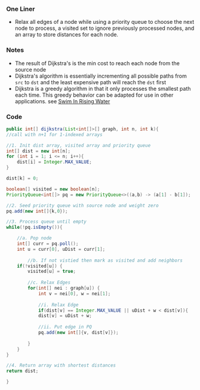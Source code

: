 ### One Liner
- Relax all edges of a node while using a priority queue to choose the next node to process, a visited set to ignore previously processed nodes, and an array to store distances for each node. 
### Notes
- The result of Dijkstra's is the min cost to reach each node from the source node
- Dijkstra's algorithm is essentially incrementing all possible paths from `src` to `dst` and the least expensive path will reach the `dst` first 
- Dijkstra is a greedy algorithm in that it only processes the smallest path each time. This greedy behavior can be adapted for use in other applications. see [Swim In Rising Water](https://www.youtube.com/watch?v=amvrKlMLuGY&ab_channel=NeetCode)

### Code
```java
public int[] dijkstra(List<int[]>[] graph, int n, int k){
//call with n+1 for 1-indexed arrays

//1. Init dist array, visited array and priority queue
int[] dist = new int[n];
for (int i = 1; i <= n; i++){
	dist[i] = Integer.MAX_VALUE;
}

dist[k] = 0;

boolean[] visited = new boolean[n];
PriorityQueue<int[]> pq = new PriorityQueue<>((a,b) -> (a[1] - b[1]);

//2. Seed priority queue with source node and weight zero
pq.add(new int[]{k,0});

//3. Process queue until empty
while(!pq.isEmpty()){

	//a. Pop node
	int[] curr = pq.poll();
	int u = curr[0], uDist = curr[1];
	
		//b. If not vistied then mark as visited and add neighbors
	if(!visited[u]) {
		visited[u] = true;
		
		//c. Relax Edges
		for(int[] nei : graph[u]) {
			int v = nei[0], w = nei[1];
			
			//i. Relax Edge
			if(dist[v] == Integer.MAX_VALUE || uDist + w < dist[v]){
			dist[v] = uDist + w;
			
			//ii. Put edge in PQ
			pq.add(new int[]{v, dist[v]});
		
		}
	}
}

//4. Return array with shortest distances 
return dist;

}
```
